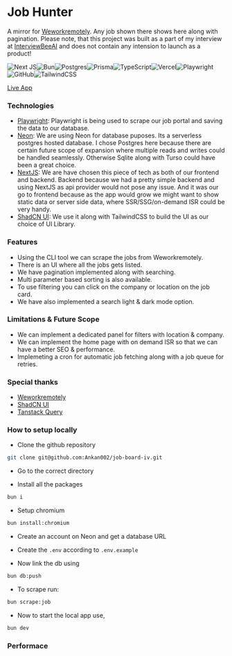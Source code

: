 # Job Hunter

A mirror for [Weworkremotely](https://weworkremotely.com). Any job shown there shows here along with pagination. Please note, that this project was built as a part of my interview at [InterviewBeeAI](https://interviewbee.ai) and does not contain any intension to launch as a product!

![Next JS](https://img.shields.io/badge/Next-black?style=for-the-badge&logo=next.js&logoColor=white)![Bun](https://img.shields.io/badge/Bun-%23000000.svg?style=for-the-badge&logo=bun&logoColor=white)![Postgres](https://img.shields.io/badge/postgres-%23316192.svg?style=for-the-badge&logo=postgresql&logoColor=white)![Prisma](https://img.shields.io/badge/Prisma-3982CE?style=for-the-badge&logo=Prisma&logoColor=white)![TypeScript](https://img.shields.io/badge/typescript-%23007ACC.svg?style=for-the-badge&logo=typescript&logoColor=white)![Vercel](https://img.shields.io/badge/vercel-%23000000.svg?style=for-the-badge&logo=vercel&logoColor=white)![Playwright](https://img.shields.io/badge/-playwright-%232EAD33?style=for-the-badge&logo=playwright&logoColor=white)![GitHub](https://img.shields.io/badge/github-%23121011.svg?style=for-the-badge&logo=github&logoColor=white)![TailwindCSS](https://img.shields.io/badge/tailwindcss-%2338B2AC.svg?style=for-the-badge&logo=tailwind-css&logoColor=white)

[Live App](https://jb.ankn.dev)

### Technologies

- [Playwright](https://playwright.dev): Playwright is being used to scrape our job portal and saving the data to our database.
- [Neon](https://neon.tech): We are using Neon for database puposes. Its a serverless postgres hosted database. I chose Postgres here because there are certain future scope of expansion where multiple reads and writes could be handled seamlessly. Otherwise Sqlite along with Turso could have been a great choice.
- [NextJS](https://nextjs.org): We are have chosen this piece of tech as both of our frontend and backend. Backend because we had a pretty simple backend and using NextJS as api provider would not pose any issue. And it was our go to frontend because as the app would grow we might want to show static data or server side data, where SSR/SSG/on-demand ISR could be very handy.
- [ShadCN UI](https://ui.shadcn.com): We use it along with TailwindCSS to build the UI as our choice of UI Library.

### Features

- Using the CLI tool we can scrape the jobs from Weworkremotely.
- There is an UI where all the jobs gets listed.
- We have pagination implemented along with searching.
- Multi parameter based sorting is also available.
- To use filtering you can click on the company or location on the job card.
- We have also implemented a search light & dark mode option.

### Limitations & Future Scope

- We can implement a dedicated panel for filters with location & company.
- We can implement the home page with on demand ISR so that we can have a better SEO & performance.
- Implemeting a cron for automatic job fetching along with a job queue for retries.

### Special thanks

- [Weworkremotely](https://weworkremotely.com)
- [ShadCN UI](https://ui.shadcn.com)
- [Tanstack Query](https://tanstack.com/query)

### How to setup locally

- Clone the github repository

```bash
git clone git@github.com:Ankan002/job-board-iv.git
```

- Go to the correct directory

- Install all the packages

```bash
bun i
```

- Setup chromium

```bash
bun install:chromium
```

- Create an account on Neon and get a database URL

- Create the `.env` according to `.env.example`

- Now link the db using

```bash
bun db:push
```

- To scrape run:

```bash
bun scrape:job
```

- Now to start the local app use,

```bash
bun dev
```

### Performace

<img src="https://github.com/Ankan002/ride-o-meter/blob/main/assets/readme/performance.png" alt="" />
